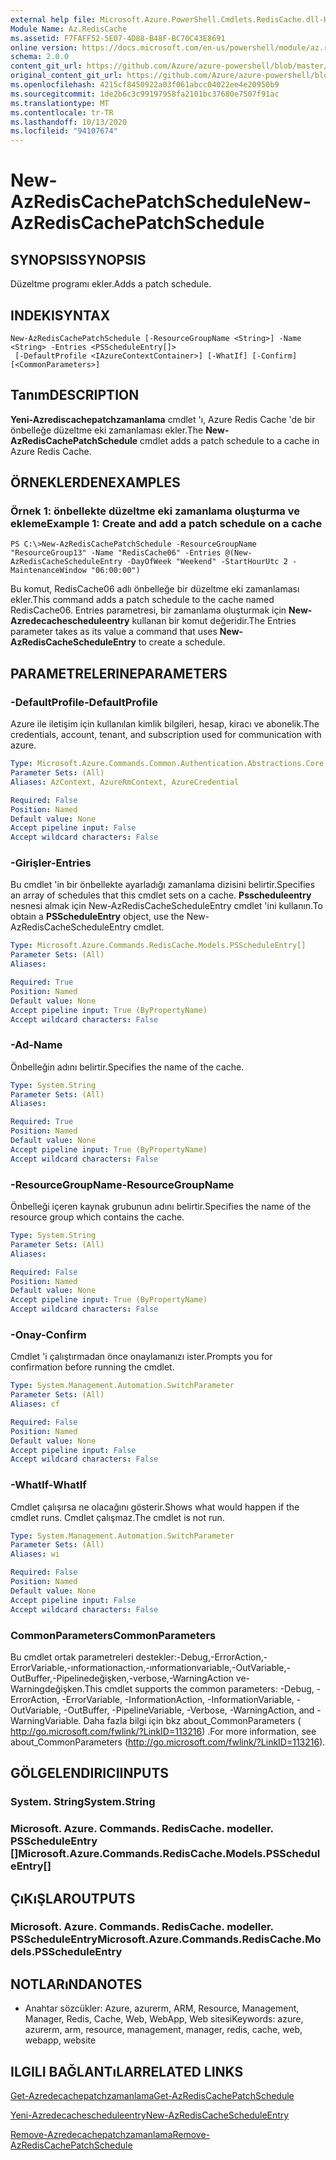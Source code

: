 ```yaml
---
external help file: Microsoft.Azure.PowerShell.Cmdlets.RedisCache.dll-Help.xml
Module Name: Az.RedisCache
ms.assetid: F7FAFF52-5E07-4D88-B48F-BC70C43E8691
online version: https://docs.microsoft.com/en-us/powershell/module/az.rediscache/new-azrediscachepatchschedule
schema: 2.0.0
content_git_url: https://github.com/Azure/azure-powershell/blob/master/src/RedisCache/RedisCache/help/New-AzRedisCachePatchSchedule.md
original_content_git_url: https://github.com/Azure/azure-powershell/blob/master/src/RedisCache/RedisCache/help/New-AzRedisCachePatchSchedule.md
ms.openlocfilehash: 4215cf8450922a03f061abcc04022ee4e20950b9
ms.sourcegitcommit: 1de2b6c3c99197958fa2101bc37680e7507f91ac
ms.translationtype: MT
ms.contentlocale: tr-TR
ms.lasthandoff: 10/13/2020
ms.locfileid: "94107674"
---
```

# <span data-ttu-id="f0170-101">New-AzRedisCachePatchSchedule</span><span class="sxs-lookup"><span data-stu-id="f0170-101">New-AzRedisCachePatchSchedule</span></span>

## <span data-ttu-id="f0170-102">SYNOPSIS</span><span class="sxs-lookup"><span data-stu-id="f0170-102">SYNOPSIS</span></span>
<span data-ttu-id="f0170-103">Düzeltme programı ekler.</span><span class="sxs-lookup"><span data-stu-id="f0170-103">Adds a patch schedule.</span></span>

## <span data-ttu-id="f0170-104">INDEKI</span><span class="sxs-lookup"><span data-stu-id="f0170-104">SYNTAX</span></span>

```
New-AzRedisCachePatchSchedule [-ResourceGroupName <String>] -Name <String> -Entries <PSScheduleEntry[]>
 [-DefaultProfile <IAzureContextContainer>] [-WhatIf] [-Confirm] [<CommonParameters>]
```

## <span data-ttu-id="f0170-105">Tanım</span><span class="sxs-lookup"><span data-stu-id="f0170-105">DESCRIPTION</span></span>
<span data-ttu-id="f0170-106">**Yeni-Azrediscachepatchzamanlama** cmdlet 'ı, Azure Redis Cache 'de bir önbelleğe düzeltme eki zamanlaması ekler.</span><span class="sxs-lookup"><span data-stu-id="f0170-106">The **New-AzRedisCachePatchSchedule** cmdlet adds a patch schedule to a cache in Azure Redis Cache.</span></span>

## <span data-ttu-id="f0170-107">ÖRNEKLERDEN</span><span class="sxs-lookup"><span data-stu-id="f0170-107">EXAMPLES</span></span>

### <span data-ttu-id="f0170-108">Örnek 1: önbellekte düzeltme eki zamanlama oluşturma ve ekleme</span><span class="sxs-lookup"><span data-stu-id="f0170-108">Example 1: Create and add a patch schedule on a cache</span></span>
```
PS C:\>New-AzRedisCachePatchSchedule -ResourceGroupName "ResourceGroup13" -Name "RedisCache06" -Entries @(New-AzRedisCacheScheduleEntry -DayOfWeek "Weekend" -StartHourUtc 2 -MaintenanceWindow "06:00:00")
```

<span data-ttu-id="f0170-109">Bu komut, RedisCache06 adlı önbelleğe bir düzeltme eki zamanlaması ekler.</span><span class="sxs-lookup"><span data-stu-id="f0170-109">This command adds a patch schedule to the cache named RedisCache06.</span></span>
<span data-ttu-id="f0170-110">Entries parametresi, bir zamanlama oluşturmak için **New-Azredecachescheduleentry** kullanan bir komut değeridir.</span><span class="sxs-lookup"><span data-stu-id="f0170-110">The Entries parameter takes as its value a command that uses **New-AzRedisCacheScheduleEntry** to create a schedule.</span></span>

## <span data-ttu-id="f0170-111">PARAMETRELERINE</span><span class="sxs-lookup"><span data-stu-id="f0170-111">PARAMETERS</span></span>

### <span data-ttu-id="f0170-112">-DefaultProfile</span><span class="sxs-lookup"><span data-stu-id="f0170-112">-DefaultProfile</span></span>
<span data-ttu-id="f0170-113">Azure ile iletişim için kullanılan kimlik bilgileri, hesap, kiracı ve abonelik.</span><span class="sxs-lookup"><span data-stu-id="f0170-113">The credentials, account, tenant, and subscription used for communication with azure.</span></span>

```yaml
Type: Microsoft.Azure.Commands.Common.Authentication.Abstractions.Core.IAzureContextContainer
Parameter Sets: (All)
Aliases: AzContext, AzureRmContext, AzureCredential

Required: False
Position: Named
Default value: None
Accept pipeline input: False
Accept wildcard characters: False
```

### <span data-ttu-id="f0170-114">-Girişler</span><span class="sxs-lookup"><span data-stu-id="f0170-114">-Entries</span></span>
<span data-ttu-id="f0170-115">Bu cmdlet 'in bir önbellekte ayarladığı zamanlama dizisini belirtir.</span><span class="sxs-lookup"><span data-stu-id="f0170-115">Specifies an array of schedules that this cmdlet sets on a cache.</span></span> <span data-ttu-id="f0170-116">**Psscheduleentry** nesnesi almak için New-AzRedisCacheScheduleEntry cmdlet 'ini kullanın.</span><span class="sxs-lookup"><span data-stu-id="f0170-116">To obtain a **PSScheduleEntry** object, use the New-AzRedisCacheScheduleEntry cmdlet.</span></span>

```yaml
Type: Microsoft.Azure.Commands.RedisCache.Models.PSScheduleEntry[]
Parameter Sets: (All)
Aliases:

Required: True
Position: Named
Default value: None
Accept pipeline input: True (ByPropertyName)
Accept wildcard characters: False
```

### <span data-ttu-id="f0170-117">-Ad</span><span class="sxs-lookup"><span data-stu-id="f0170-117">-Name</span></span>
<span data-ttu-id="f0170-118">Önbelleğin adını belirtir.</span><span class="sxs-lookup"><span data-stu-id="f0170-118">Specifies the name of the cache.</span></span>

```yaml
Type: System.String
Parameter Sets: (All)
Aliases:

Required: True
Position: Named
Default value: None
Accept pipeline input: True (ByPropertyName)
Accept wildcard characters: False
```

### <span data-ttu-id="f0170-119">-ResourceGroupName</span><span class="sxs-lookup"><span data-stu-id="f0170-119">-ResourceGroupName</span></span>
<span data-ttu-id="f0170-120">Önbelleği içeren kaynak grubunun adını belirtir.</span><span class="sxs-lookup"><span data-stu-id="f0170-120">Specifies the name of the resource group which contains the cache.</span></span>

```yaml
Type: System.String
Parameter Sets: (All)
Aliases:

Required: False
Position: Named
Default value: None
Accept pipeline input: True (ByPropertyName)
Accept wildcard characters: False
```

### <span data-ttu-id="f0170-121">-Onay</span><span class="sxs-lookup"><span data-stu-id="f0170-121">-Confirm</span></span>
<span data-ttu-id="f0170-122">Cmdlet 'i çalıştırmadan önce onaylamanızı ister.</span><span class="sxs-lookup"><span data-stu-id="f0170-122">Prompts you for confirmation before running the cmdlet.</span></span>

```yaml
Type: System.Management.Automation.SwitchParameter
Parameter Sets: (All)
Aliases: cf

Required: False
Position: Named
Default value: None
Accept pipeline input: False
Accept wildcard characters: False
```

### <span data-ttu-id="f0170-123">-WhatIf</span><span class="sxs-lookup"><span data-stu-id="f0170-123">-WhatIf</span></span>
<span data-ttu-id="f0170-124">Cmdlet çalışırsa ne olacağını gösterir.</span><span class="sxs-lookup"><span data-stu-id="f0170-124">Shows what would happen if the cmdlet runs.</span></span> <span data-ttu-id="f0170-125">Cmdlet çalışmaz.</span><span class="sxs-lookup"><span data-stu-id="f0170-125">The cmdlet is not run.</span></span>

```yaml
Type: System.Management.Automation.SwitchParameter
Parameter Sets: (All)
Aliases: wi

Required: False
Position: Named
Default value: None
Accept pipeline input: False
Accept wildcard characters: False
```

### <span data-ttu-id="f0170-126">CommonParameters</span><span class="sxs-lookup"><span data-stu-id="f0170-126">CommonParameters</span></span>
<span data-ttu-id="f0170-127">Bu cmdlet ortak parametreleri destekler:-Debug,-ErrorAction,-ErrorVariable,-ınformationaction,-ınformationvariable,-OutVariable,-OutBuffer,-Pipelinedeğişken,-verbose,-WarningAction ve-Warningdeğişken.</span><span class="sxs-lookup"><span data-stu-id="f0170-127">This cmdlet supports the common parameters: -Debug, -ErrorAction, -ErrorVariable, -InformationAction, -InformationVariable, -OutVariable, -OutBuffer, -PipelineVariable, -Verbose, -WarningAction, and -WarningVariable.</span></span> <span data-ttu-id="f0170-128">Daha fazla bilgi için bkz about_CommonParameters ( http://go.microsoft.com/fwlink/?LinkID=113216) .</span><span class="sxs-lookup"><span data-stu-id="f0170-128">For more information, see about_CommonParameters (http://go.microsoft.com/fwlink/?LinkID=113216).</span></span>

## <span data-ttu-id="f0170-129">GÖLGELENDIRICI</span><span class="sxs-lookup"><span data-stu-id="f0170-129">INPUTS</span></span>

### <span data-ttu-id="f0170-130">System. String</span><span class="sxs-lookup"><span data-stu-id="f0170-130">System.String</span></span>

### <span data-ttu-id="f0170-131">Microsoft. Azure. Commands. RedisCache. modeller. PSScheduleEntry []</span><span class="sxs-lookup"><span data-stu-id="f0170-131">Microsoft.Azure.Commands.RedisCache.Models.PSScheduleEntry[]</span></span>

## <span data-ttu-id="f0170-132">ÇıKıŞLAR</span><span class="sxs-lookup"><span data-stu-id="f0170-132">OUTPUTS</span></span>

### <span data-ttu-id="f0170-133">Microsoft. Azure. Commands. RedisCache. modeller. PSScheduleEntry</span><span class="sxs-lookup"><span data-stu-id="f0170-133">Microsoft.Azure.Commands.RedisCache.Models.PSScheduleEntry</span></span>

## <span data-ttu-id="f0170-134">NOTLARıNDA</span><span class="sxs-lookup"><span data-stu-id="f0170-134">NOTES</span></span>
* <span data-ttu-id="f0170-135">Anahtar sözcükler: Azure, azurerm, ARM, Resource, Management, Manager, Redis, Cache, Web, WebApp, Web sitesi</span><span class="sxs-lookup"><span data-stu-id="f0170-135">Keywords: azure, azurerm, arm, resource, management, manager, redis, cache, web, webapp, website</span></span>

## <span data-ttu-id="f0170-136">ILGILI BAĞLANTıLAR</span><span class="sxs-lookup"><span data-stu-id="f0170-136">RELATED LINKS</span></span>

[<span data-ttu-id="f0170-137">Get-Azredecachepatchzamanlama</span><span class="sxs-lookup"><span data-stu-id="f0170-137">Get-AzRedisCachePatchSchedule</span></span>](./Get-AzRedisCachePatchSchedule.md)

[<span data-ttu-id="f0170-138">Yeni-Azredecachescheduleentry</span><span class="sxs-lookup"><span data-stu-id="f0170-138">New-AzRedisCacheScheduleEntry</span></span>](./New-AzRedisCacheScheduleEntry.md)

[<span data-ttu-id="f0170-139">Remove-Azredecachepatchzamanlama</span><span class="sxs-lookup"><span data-stu-id="f0170-139">Remove-AzRedisCachePatchSchedule</span></span>](./Remove-AzRedisCachePatchSchedule.md)


